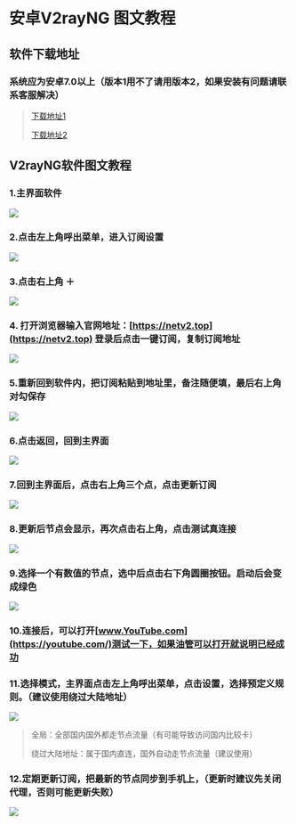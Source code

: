 # 安卓V2rayNG 图文教程

## 软件下载地址

### 系统应为安卓7.0以上（版本1用不了请用版本2，如果安装有问题请联系客服解决）

> [下载地址1](https://abcabc.cyou/s/0ivi1f)
>
> [下载地址2](https://airnet.lanzoui.com/iIlE7okx4wd)

## V2rayNG软件图文教程

### 1.主界面软件 <a id="1-zhu-jie-mian-ruan-jian"></a>

![](../.gitbook/assets/screenshot_2021-04-15-10-21-14-317_com.v2ray.ang.jpg)

### 2.点击左上角呼出菜单，进入订阅设置

![](../.gitbook/assets/screenshot_2021-04-15-10-21-19-487_com.v2ray.ang.jpg)

### 3.点击右上角 ＋

![](../.gitbook/assets/screenshot_2021-04-15-10-21-28-453_com.v2ray.ang.jpg)

### 4. 打开浏览器输入官网地址：[https://netv2.top](https://netv2.top) 登录后点击一键订阅，复制订阅地址 <a id="2-2-1-da-kai-safari-liu-lan-qi-shu-ru-guan-wang-di-zhi-netv-2-top-dian-ji-yi-jian-ding-yue-fu-zhi-ding-yue-di-zhi"></a>

![](../.gitbook/assets/screenshot_2021-04-15-10-53-24-132_com.android.chrome.jpg)

### 5.重新回到软件内，把订阅粘贴到地址里，备注随便填，最后右上角对勾保存

![](../.gitbook/assets/screenshot_2021-04-15-10-21-50-366_com.v2ray.ang.jpg)

### 6.点击返回，回到主界面

![](../.gitbook/assets/screenshot_2021-04-15-10-21-57-860_com.v2ray.ang.jpg)

### 7.回到主界面后，点击右上角三个点，点击更新订阅

![](../.gitbook/assets/screenshot_2021-04-15-10-23-15-879_com.v2ray.ang.jpg)

### 8.更新后节点会显示，再次点击右上角，点击测试真连接

![](../.gitbook/assets/screenshot_2021-04-15-10-24-01-086_com.v2ray.ang.jpg)

### 9.选择一个有数值的节点，选中后点击右下角圆圈按钮。启动后会变成绿色

![](../.gitbook/assets/screenshot_2021-04-15-11-17-07-277_com.v2ray.ang.jpg)

### 10.连接后，可以打开[www.YouTube.com](https://youtube.com/)测试一下，如果油管可以打开就说明已经成功

### 11.选择模式，主界面点击左上角呼出菜单，点击设置，选择预定义规则。（建议使用绕过大陆地址）

![](../.gitbook/assets/screenshot_2021-04-15-10-24-41-043_com.v2ray.ang.jpg)

> 全局：全部国内国外都走节点流量（有可能导致访问国内比较卡）
>
> 绕过大陆地址：属于国内直连，国外自动走节点流量（建议使用）

### 12.定期更新订阅，把最新的节点同步到手机上，（更新时建议先关闭代理，否则可能更新失败）

![](../.gitbook/assets/screenshot_2021-04-15-10-22-38-043_com.v2ray.ang.jpg)

